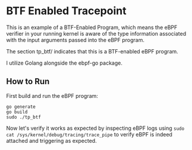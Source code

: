 # BTF Enabled Tracepoint

This is an example of a BTF-Enabled Program, which means the eBPF verifier in your running kernel is aware of the type information associated with the input arguments passed into the eBPF program.

The section tp_btf/ indicates that this is a BTF-enabled eBPF program.

I utilize Golang alongside the ebpf-go package.

## How to Run

First build and run the eBPF program:
```
go generate
go build
sudo ./tp_btf
```

Now let's verify it works as expected by inspecting eBPF logs using `sudo cat /sys/kernel/debug/tracing/trace_pipe` to verify eBPF is indeed attached and triggering as expected.

